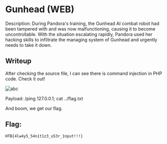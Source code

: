 # Gunhead (WEB)

Description: During Pandora's training, the Gunhead AI combat robot had been tampered with and was now malfunctioning, causing it to become uncontrollable. With the situation escalating rapidly, Pandora used her hacking skills to infiltrate the managing system of Gunhead and urgently needs to take it down.

## Writeup

After checking the source file, I can see there is command injection in PHP code.
Check it out!

![abc](https://i.imgur.com/7ebZTtM.png)

Payload: /ping 127.0.0.1; cat ../flag.txt

And boom, we get our flag.

## Flag:

`HTB{4lw4y5_54n1t1z3_u53r_1nput!!!}`
